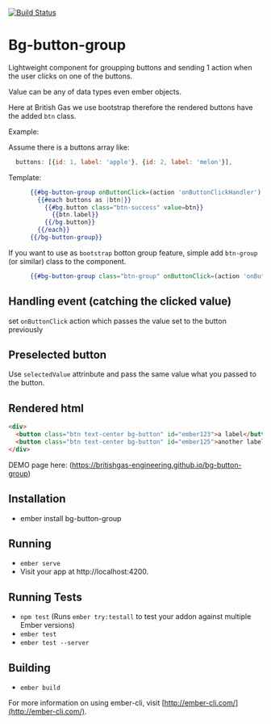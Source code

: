 [![Build Status](https://travis-ci.org/britishgas-engineering/bg-button-group.svg?branch=master)](https://travis-ci.org/britishgas-engineering/bg-button-group)

# Bg-button-group

Lightweight component for groupping buttons and sending 1 action when the user clicks on one of the buttons.

Value can be any of data types even ember objects.

Here at British Gas we use bootstrap therefore the rendered buttons have the added `btn` class.

Example: 

Assume there is a buttons array like:

```javascript
  buttons: [{id: 1, label: 'apple'}, {id: 2, label: 'melon'}],
```

Template:

```hbs
      {{#bg-button-group onButtonClick=(action 'onButtonClickHandler') selectedValue=selectedValue as |bg|}}
        {{#each buttons as |btn|}}
          {{#bg.button class="btn-success" value=btn}}
            {{btn.label}}
          {{/bg.button}}
        {{/each}}
      {{/bg-button-group}}

```

If you want to use as `bootstrap` botton group feature, simple add `btn-group` (or similar) class to the component.
```hbs
      {{#bg-button-group class="btn-group" onButtonClick=(action 'onButtonClickHandler') selectedValue=selectedValue as |bg|}}
```

## Handling event (catching the clicked value)

set `onButtonClick` action which passes the value set to the button previously

## Preselected button

Use `selectedValue` attrinbute and pass the same value what you passed to the button.

## Rendered html

```html
<div>
  <button class="btn text-center bg-button" id="ember123">a label</button>
  <button class="btn text-center bg-button" id="ember125">another label</button>
</div>
```

DEMO page here: (https://britishgas-engineering.github.io/bg-button-group)

## Installation

* ember install bg-button-group

## Running

* `ember serve`
* Visit your app at http://localhost:4200.

## Running Tests

* `npm test` (Runs `ember try:testall` to test your addon against multiple Ember versions)
* `ember test`
* `ember test --server`

## Building

* `ember build`

For more information on using ember-cli, visit [http://ember-cli.com/](http://ember-cli.com/).
